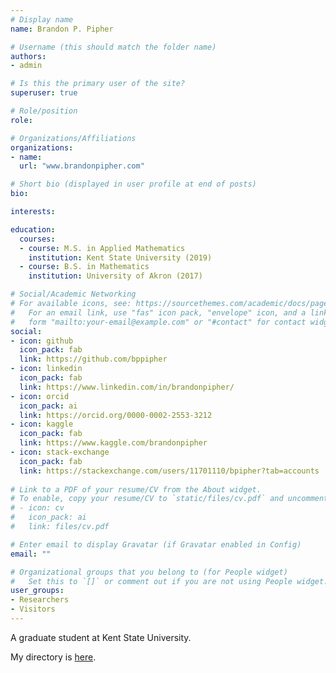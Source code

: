```yaml
---
# Display name
name: Brandon P. Pipher

# Username (this should match the folder name)
authors:
- admin

# Is this the primary user of the site?
superuser: true

# Role/position
role:

# Organizations/Affiliations
organizations:
- name:
  url: "www.brandonpipher.com"

# Short bio (displayed in user profile at end of posts)
bio:

interests:

education:
  courses:
  - course: M.S. in Applied Mathematics
    institution: Kent State University (2019)
  - course: B.S. in Mathematics
    institution: University of Akron (2017)

# Social/Academic Networking
# For available icons, see: https://sourcethemes.com/academic/docs/page-builder/#icons
#   For an email link, use "fas" icon pack, "envelope" icon, and a link in the
#   form "mailto:your-email@example.com" or "#contact" for contact widget.
social:
- icon: github
  icon_pack: fab
  link: https://github.com/bppipher
- icon: linkedin
  icon_pack: fab
  link: https://www.linkedin.com/in/brandonpipher/
- icon: orcid
  icon_pack: ai
  link: https://orcid.org/0000-0002-2553-3212
- icon: kaggle
  icon_pack: fab
  link: https://www.kaggle.com/brandonpipher
- icon: stack-exchange
  icon_pack: fab
  link: https://stackexchange.com/users/11701110/bpipher?tab=accounts
  
# Link to a PDF of your resume/CV from the About widget.
# To enable, copy your resume/CV to `static/files/cv.pdf` and uncomment the lines below.
# - icon: cv
#   icon_pack: ai
#   link: files/cv.pdf

# Enter email to display Gravatar (if Gravatar enabled in Config)
email: ""

# Organizational groups that you belong to (for People widget)
#   Set this to `[]` or comment out if you are not using People widget.
user_groups:
- Researchers
- Visitors
---
```


A graduate student at Kent State University.  

My directory is [here](https://www.kent.edu/math/brandon-pipher).
